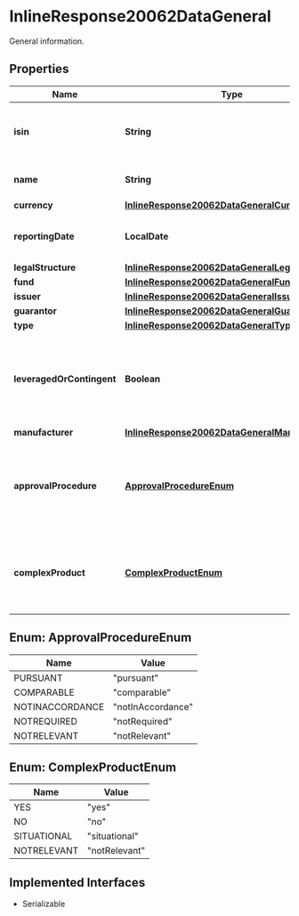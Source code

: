 

# InlineResponse20062DataGeneral

General information.

## Properties

Name | Type | Description | Notes
------------ | ------------- | ------------- | -------------
**isin** | **String** | International Securities Identification Number (ISIN). |  [optional]
**name** | **String** | Name of the investment product. |  [optional]
**currency** | [**InlineResponse20062DataGeneralCurrency**](InlineResponse20062DataGeneralCurrency.md) |  |  [optional]
**reportingDate** | **LocalDate** | The date to which the MiFID II data refers. |  [optional]
**legalStructure** | [**InlineResponse20062DataGeneralLegalStructure**](InlineResponse20062DataGeneralLegalStructure.md) |  |  [optional]
**fund** | [**InlineResponse20062DataGeneralFund**](InlineResponse20062DataGeneralFund.md) |  |  [optional]
**issuer** | [**InlineResponse20062DataGeneralIssuer**](InlineResponse20062DataGeneralIssuer.md) |  |  [optional]
**guarantor** | [**InlineResponse20062DataGeneralGuarantor**](InlineResponse20062DataGeneralGuarantor.md) |  |  [optional]
**type** | [**InlineResponse20062DataGeneralType**](InlineResponse20062DataGeneralType.md) |  |  [optional]
**leveragedOrContingent** | **Boolean** | Indicates whether the investment product has leverage or implies a contingent liability. |  [optional]
**manufacturer** | [**InlineResponse20062DataGeneralManufacturer**](InlineResponse20062DataGeneralManufacturer.md) |  |  [optional]
**approvalProcedure** | [**ApprovalProcedureEnum**](#ApprovalProcedureEnum) | Information on the approval procedure undergone by the investment product. |  [optional]
**complexProduct** | [**ComplexProductEnum**](#ComplexProductEnum) | Indicates whether the investment product is considered a complex one. |  [optional]



## Enum: ApprovalProcedureEnum

Name | Value
---- | -----
PURSUANT | &quot;pursuant&quot;
COMPARABLE | &quot;comparable&quot;
NOTINACCORDANCE | &quot;notInAccordance&quot;
NOTREQUIRED | &quot;notRequired&quot;
NOTRELEVANT | &quot;notRelevant&quot;



## Enum: ComplexProductEnum

Name | Value
---- | -----
YES | &quot;yes&quot;
NO | &quot;no&quot;
SITUATIONAL | &quot;situational&quot;
NOTRELEVANT | &quot;notRelevant&quot;


## Implemented Interfaces

* Serializable


